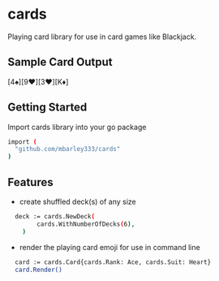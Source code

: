 # cards

Playing card library for use in card games like Blackjack.  


## Sample Card Output
[4♠][9♥][3♥][K♦]


## Getting Started
Import cards library into your go package
```bash
import (
  "github.com/mbarley333/cards"
)
```

## Features
* create shuffled deck(s) of any size
```bash
  deck := cards.NewDeck(
		cards.WithNumberOfDecks(6),
	)
```
* render the playing card emoji for use in command line

```bash
  card := cards.Card{cards.Rank: Ace, cards.Suit: Heart}
  card.Render()
```



